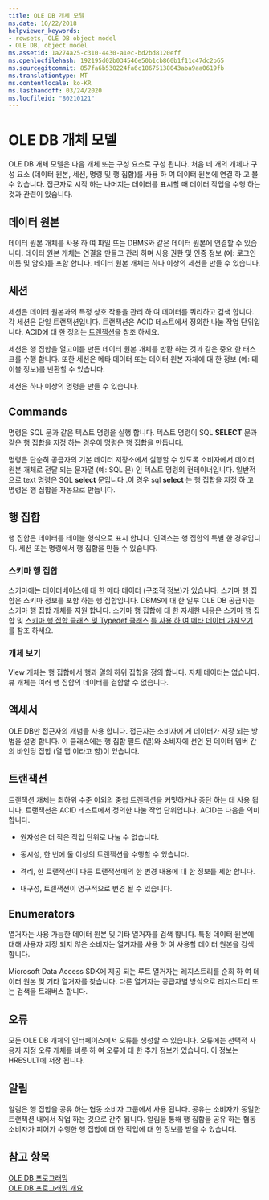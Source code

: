 ```yaml
---
title: OLE DB 개체 모델
ms.date: 10/22/2018
helpviewer_keywords:
- rowsets, OLE DB object model
- OLE DB, object model
ms.assetid: 1a274a25-c310-4430-a1ec-bd2bd8120eff
ms.openlocfilehash: 192195d02b034546e50b1cb860b1f11c47dc2b65
ms.sourcegitcommit: 857fa6b530224fa6c18675138043aba9aa0619fb
ms.translationtype: MT
ms.contentlocale: ko-KR
ms.lasthandoff: 03/24/2020
ms.locfileid: "80210121"
---
```

# <a name="ole-db-object-model"></a>OLE DB 개체 모델

OLE DB 개체 모델은 다음 개체 또는 구성 요소로 구성 됩니다. 처음 네 개의 개체나 구성 요소 (데이터 원본, 세션, 명령 및 행 집합)를 사용 하 여 데이터 원본에 연결 하 고 볼 수 있습니다. 접근자로 시작 하는 나머지는 데이터를 표시할 때 데이터 작업을 수행 하는 것과 관련이 있습니다.

## <a name="data-sources"></a>데이터 원본

데이터 원본 개체를 사용 하 여 파일 또는 DBMS와 같은 데이터 원본에 연결할 수 있습니다. 데이터 원본 개체는 연결을 만들고 관리 하며 사용 권한 및 인증 정보 (예: 로그인 이름 및 암호)를 포함 합니다. 데이터 원본 개체는 하나 이상의 세션을 만들 수 있습니다.

## <a name="sessions"></a>세션

세션은 데이터 원본과의 특정 상호 작용을 관리 하 여 데이터를 쿼리하고 검색 합니다. 각 세션은 단일 트랜잭션입니다. 트랜잭션은 ACID 테스트에서 정의한 나눌 작업 단위입니다. ACID에 대 한 정의는 [트랜잭션](#vcconoledbcomponents_transactions)을 참조 하세요.

세션은 행 집합을 열고이를 만든 데이터 원본 개체를 반환 하는 것과 같은 중요 한 태스크를 수행 합니다. 또한 세션은 메타 데이터 또는 데이터 원본 자체에 대 한 정보 (예: 테이블 정보)를 반환할 수 있습니다.

세션은 하나 이상의 명령을 만들 수 있습니다.

## <a name="commands"></a>Commands

명령은 SQL 문과 같은 텍스트 명령을 실행 합니다. 텍스트 명령이 SQL **SELECT** 문과 같은 행 집합을 지정 하는 경우이 명령은 행 집합을 만듭니다.

명령은 단순히 공급자의 기본 데이터 저장소에서 실행할 수 있도록 소비자에서 데이터 원본 개체로 전달 되는 문자열 (예: SQL 문) 인 텍스트 명령의 컨테이너입니다. 일반적으로 text 명령은 SQL **select** 문입니다 .이 경우 sql **select** 는 행 집합을 지정 하 고 명령은 행 집합을 자동으로 만듭니다.

## <a name="rowsets"></a>행 집합

행 집합은 데이터를 테이블 형식으로 표시 합니다. 인덱스는 행 집합의 특별 한 경우입니다. 세션 또는 명령에서 행 집합을 만들 수 있습니다.

### <a name="schema-rowsets"></a>스키마 행 집합

스키마에는 데이터베이스에 대 한 메타 데이터 (구조적 정보)가 있습니다. 스키마 행 집합은 스키마 정보를 포함 하는 행 집합입니다. DBMS에 대 한 일부 OLE DB 공급자는 스키마 행 집합 개체를 지원 합니다. 스키마 행 집합에 대 한 자세한 내용은 스키마 행 집합 및 [스키마 행 집합 클래스 및 Typedef 클래스](../../data/oledb/schema-rowset-classes-and-typedef-classes.md) [를 사용 하 여 메타 데이터 가져오기](../../data/oledb/obtaining-metadata-with-schema-rowsets.md) 를 참조 하세요.

### <a name="view-objects"></a>개체 보기

View 개체는 행 집합에서 행과 열의 하위 집합을 정의 합니다. 자체 데이터는 없습니다. 뷰 개체는 여러 행 집합의 데이터를 결합할 수 없습니다.

## <a name="accessors"></a>액세서

OLE DB만 접근자의 개념을 사용 합니다. 접근자는 소비자에 게 데이터가 저장 되는 방법을 설명 합니다. 이 클래스에는 행 집합 필드 (열)와 소비자에 선언 된 데이터 멤버 간의 바인딩 집합 (열 맵 이라고 함)이 있습니다.

##  <a name="transactions"></a><a name="vcconoledbcomponents_transactions"></a> 트랜잭션

트랜잭션 개체는 최하위 수준 이외의 중첩 트랜잭션을 커밋하거나 중단 하는 데 사용 됩니다. 트랜잭션은 ACID 테스트에서 정의한 나눌 작업 단위입니다. ACID는 다음을 의미 합니다.

- 원자성은 더 작은 작업 단위로 나눌 수 없습니다.

- 동시성, 한 번에 둘 이상의 트랜잭션을 수행할 수 있습니다.

- 격리, 한 트랜잭션이 다른 트랜잭션에의 한 변경 내용에 대 한 정보를 제한 합니다.

- 내구성, 트랜잭션이 영구적으로 변경 될 수 있습니다.

## <a name="enumerators"></a>Enumerators

열거자는 사용 가능한 데이터 원본 및 기타 열거자를 검색 합니다. 특정 데이터 원본에 대해 사용자 지정 되지 않은 소비자는 열거자를 사용 하 여 사용할 데이터 원본을 검색 합니다.

Microsoft Data Access SDK에 제공 되는 루트 열거자는 레지스트리를 순회 하 여 데이터 원본 및 기타 열거자를 찾습니다. 다른 열거자는 공급자별 방식으로 레지스트리 또는 검색을 트래버스 합니다.

## <a name="errors"></a>오류

모든 OLE DB 개체의 인터페이스에서 오류를 생성할 수 있습니다. 오류에는 선택적 사용자 지정 오류 개체를 비롯 하 여 오류에 대 한 추가 정보가 있습니다. 이 정보는 HRESULT에 저장 됩니다.

## <a name="notifications"></a>알림

알림은 행 집합을 공유 하는 협동 소비자 그룹에서 사용 됩니다. 공유는 소비자가 동일한 트랜잭션 내에서 작업 하는 것으로 간주 됩니다. 알림을 통해 행 집합을 공유 하는 협동 소비자가 피어가 수행한 행 집합에 대 한 작업에 대 한 정보를 받을 수 있습니다.

## <a name="see-also"></a>참고 항목

[OLE DB 프로그래밍](../../data/oledb/ole-db-programming.md)<br/>
[OLE DB 프로그래밍 개요](../../data/oledb/ole-db-programming-overview.md)
